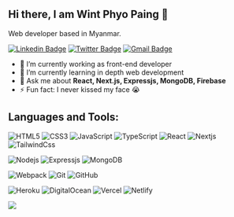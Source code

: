## Hi there, I am Wint Phyo Paing :wave:

Web developer based in Myanmar.



[![Linkedin Badge](https://img.shields.io/badge/-wintphyopaing-0B66C3?style=flat-square&logo=Linkedin&logoColor=white&link=https://www.linkedin.com/in/wintphyopaing/)](https://www.linkedin.com/in/wintphyopaing/)
[![Twitter Badge](https://img.shields.io/badge/-@wintphyopaing-00acee?style=flat-square&logo=Twitter&logoColor=white)](https://twitter.com/wintphyopaing)
[![Gmail Badge](https://img.shields.io/badge/-wintphyopaing.dev@gmail.com-c14438?style=flat-square&logo=Gmail&logoColor=white&link=mailto:wintphyopaing.dev@gmail.com)](mailto:wintphyopaing.dev@gmail.com)

- 🔭 I’m currently working as front-end developer
- 🌱 I’m currently learning in depth web development
- 💬 Ask me about **React, Next.js, Expressjs, MongoDB, Firebase**
- ⚡ Fun fact: I never kissed my face :sob:


## Languages and Tools:

![HTML5](https://img.shields.io/badge/-HTML5-%23E44D27?style=flat-square&logo=html5&logoColor=ffffff)
![CSS3](https://img.shields.io/badge/-CSS3-%231572B6?style=flat-square&logo=css3)
![JavaScript](https://img.shields.io/badge/-JavaScript-%23F7DF1C?style=flat-square&logo=javascript&logoColor=000000&labelColor=%23F7DF1C&color=%23FFCE5A)
![TypeScript](https://img.shields.io/badge/-TypeScript-007ACC?style=flat-square&logo=typescript&logoColor=white)
![React](https://img.shields.io/badge/-React-%23282C34?style=flat-square&logo=react)
![Nextjs](https://img.shields.io/badge/-Nextjs-%23282C34?style=flat-square&logo=next.js)
![TailwindCss](https://img.shields.io/badge/-TailwindCss-%231a202c?style=flat-square&logo=tailwind-css)

![Nodejs](https://img.shields.io/badge/-Nodejs-black?style=flat-square&logo=Node.js)
![Expressjs](https://img.shields.io/badge/-Express-black?style=flat-square&logo=Express)
![MongoDB](https://img.shields.io/badge/-MongoDB-black?style=flat-square&logo=mongodb)

![Webpack](https://img.shields.io/badge/-Webpack-%232C3A42?style=flat-square&logo=webpack)
![Git](https://img.shields.io/badge/-Git-black?style=flat-square&logo=git)
![GitHub](https://img.shields.io/badge/-GitHub-181717?style=flat-square&logo=github)

![Heroku](https://img.shields.io/badge/-Heroku-430098?style=flat-square&logo=heroku)
![DigitalOcean](https://img.shields.io/badge/-Digital%20Ocean-darkblue?style=flat-square&logo=digitalocean)
![Vercel](https://img.shields.io/badge/-Vercel-%23ffffff?style=flat-square&logo=vercel&logoColor=000000)
![Netlify](https://img.shields.io/badge/-Netlify-%2300C7B7?style=flat-square&logo=netlify&logoColor=ffffff)

![](https://komarev.com/ghpvc/?username=wppaing)
